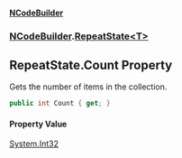#### [NCodeBuilder](index.md 'index')
### [NCodeBuilder](NCodeBuilder.md 'NCodeBuilder').[RepeatState&lt;T&gt;](NCodeBuilder.RepeatState_T_.md 'NCodeBuilder.RepeatState<T>')

## RepeatState<T>.Count Property

Gets the number of items in the collection.

```csharp
public int Count { get; }
```

#### Property Value
[System.Int32](https://docs.microsoft.com/en-us/dotnet/api/System.Int32 'System.Int32')